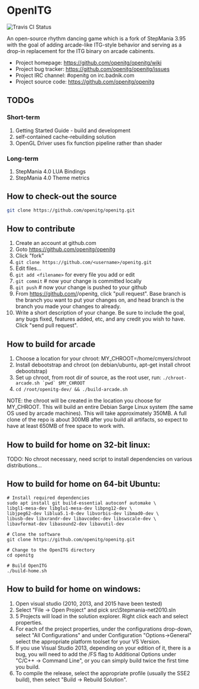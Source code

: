 # OpenITG 
![Travis CI Status](https://travis-ci.org/kategray/openitg.svg?branch=master)

An open-source rhythm dancing game which is a fork of StepMania 3.95
with the goal of adding arcade-like ITG-style behavior and serving as a drop-in
replacement for the ITG binary on arcade cabinents.

* Project homepage: https://github.com/openitg/openitg/wiki
* Project bug tracker: https://github.com/openitg/openitg/issues
* Project IRC channel: #openitg on irc.badnik.com
* Project source code: https://github.com/openitg/openitg

## TODOs

### Short-term

1. Getting Started Guide - build and development
2. self-contained cache-rebuilding solution
3. OpenGL Driver uses fix function pipeline rather than shader

### Long-term

1. StepMania 4.0 LUA Bindings
2. StepMania 4.0 Theme metrics

## How to check-out the source

```sh
git clone https://github.com/openitg/openitg.git
```

## How to contribute

1. Create an account at github.com
2. Goto https://github.com/openitg/openitg
3. Click "fork"
4. `git clone https://github.com/<username>/openitg.git`
5. Edit files...
6. `git add <filename>` for every file you add or edit
7. `git commit` # now your change is committed locally
8. `git push` # now your change is pushed to your github
9. From https://github.com/<username>/openitg, click "pull request".  Base branch is the
branch you want to put your changes on, and head branch is the branch you made
your changes to already.
10. Write a short description of your change.  Be sure to include the goal, any
bugs fixed, features added, etc, and any credit you wish to have.  Click "send
pull request".

## How to build for arcade

1. Choose a location for your chroot:  MY_CHROOT=/home/cmyers/chroot
2. Install debootstrap and chroot (on debian/ubuntu, apt-get install chroot debootstrap)
3. Set up chroot, from root dir of source, as the root user, run: ``./chroot-arcade.sh `pwd` $MY_CHROOT``
4. `cd /root/openitg-dev/ && ./build-arcade.sh`

NOTE: the chroot will be created in the location you choose for MY_CHROOT.  This
will build an entire Debian Sarge Linux system (the same OS used by arcade
machines).  This will take approximately 350MB.  A full clone of the repo is
about 300MB after you build all artifacts, so expect to have at least 650MB of
free space to work with.

## How to build for home on 32-bit linux:

TODO: No chroot necessary, need script to install dependencies on various
distributions...

## How to build for home on 64-bit Ubuntu:
```shell
# Install required dependencies
sudo apt install git build-essential autoconf automake \
libgl1-mesa-dev libglu1-mesa-dev libpng12-dev \
libjpeg62-dev liblua5.1-0-dev libvorbis-dev libmad0-dev \
libusb-dev libxrandr-dev libavcodec-dev libswscale-dev \
libavformat-dev libasound2-dev libavutil-dev

# Clone the software
git clone https://github.com/openitg/openitg.git

# Change to the OpenITG directory
cd openitg

# Build OpenITG
./build-home.sh
```

## How to build for home on windows:

1. Open visual studio (2010, 2013, and 2015 have been tested)
2. Select "File -> Open Project" and pick src\Stepmania-net2010.sln
3. 5 Projects will load in the solution explorer. Right click each and select properties.
4. For each of the project properties, under the configurations drop-down, select "All Configurations" and under Configuration "Options->General" select the appropriate platform toolset for your VS Version.
5. If you use Visual Studio 2013, depending on your edition of it, there is a bug, you will need to add the /FS flag to Additional Options under "C/C++ -> Command Line", or you can simply build twice the first time you build.
6. To compile the release, select the appropriate profile (usually the SSE2 build), then select "Build -> Rebuild Solution".

